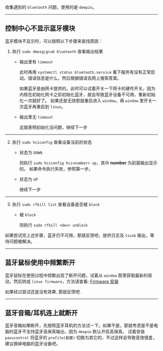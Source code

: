 收集遇到的 `bluetooth` 问题，使用的是 `deepin`。

---------------------------------------------

## 控制中心不显示蓝牙模块

蓝牙模块不显示时，可以按照以下步骤来查找原因：

1. 执行 `sudo dmesg|grub bluetooth` 查看输出结果
    
    * 输出里有 `timeout`

        此时再用 `systemctl status bluetooth.service` 看下服务有没有正常启动，错误信息是什么，然后根据错误去网上搜索答案。
    
        如果蓝牙是由网卡提供的，此时可以试着开关一下网卡的硬件开关。因为内核在初始化网卡之前初始化蓝牙，就会导致蓝牙设备不可用，重新初始化一次就好了。
        如果还是无效那就重启进入 `window`，再 `window` 里开关一次蓝牙再重启到 `linux`。
    
    * 输出里无 `timeout`
    
        这就表明初始化没问题，继续下一步

-------------------------------------------

2. 执行 `sudo hciconfig` 查看设备当前的状态
    
    * 状态为 `DOWN`
    
        则执行 `sudo hciconfig hci<number> up`，其中 **number** 为前面输出显示的。
        如果命令执行失败，参照第一步。
    
    * 状态为 `UP`
        
        继续下一步

-------------------------------------------

3. 执行 `sudo rfkill list` 查看设备是否被 `block`

    * 被 `block`
    
        则执行 `sudo rfkill <dev> unblock`
    
如果尝试完上述步骤，蓝牙仍不可用，那就反馈吧，提供日志及 `lsusb` 输出，等待问题被解决。

-------------------------------------------

## 蓝牙鼠标使用中频繁断开

蓝牙鼠标在使用过程中频繁出现了断开问题，试着从 `window` 那里获取最新的驱动，然后转成 `linux firmware`，方法请查看: [Firmware 安装](bluetooth_install-firmware.md)

如果经过尝试还是没有效果, 那就反馈吧.

-------------------------------------------

## 蓝牙音箱/耳机连上就断开

蓝牙音箱如果断开，先按照蓝牙耳机的方法试一下。如果不是，那就考虑是不是电脑的蓝牙不支持蓝牙高保真输出，因为 `deepin` 默认开启高保真。
试着安装 `pavucontrol` 将蓝牙的 `profile(配置)` 切换为其它的，不过这样会导致音效很差，建议换掉电脑的蓝牙设备吧。
